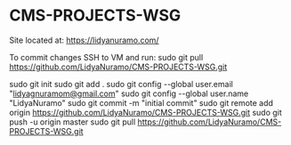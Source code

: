 # CMS-PROJECTS-WSG

Site located at: https://lidyanuramo.com/

To commit changes SSH to VM and run: sudo git pull https://github.com/LidyaNuramo/CMS-PROJECTS-WSG.git

sudo git init
sudo git add .
sudo git config --global user.email "lidyagnuramom@gmail.com"
sudo git config --global user.name "LidyaNuramo"
sudo git commit -m "initial commit"
sudo git remote add origin https://github.com/LidyaNuramo/CMS-PROJECTS-WSG.git
sudo git push -u origin master
sudo git pull https://github.com/LidyaNuramo/CMS-PROJECTS-WSG.git
